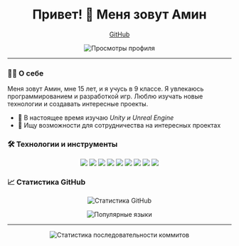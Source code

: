 <h1 align="center">Привет! 👋 Меня зовут Амин</h1>

<p align="center">
  <a href="https://github.com/BlackGhost1122">GitHub</a>
</p>

<p align="center">
  <img src="https://komarev.com/ghpvc/?username=BlackGhost1122&color=blue" alt="Просмотры профиля" />
</p>

---

### 👨‍💻 О себе

Меня зовут Амин, мне 15 лет, и я учусь в 9 классе. Я увлекаюсь программированием и разработкой игр. Люблю изучать новые технологии и создавать интересные проекты.

- 🌱 В настоящее время изучаю *Unity и Unreal Engine*
- 👯 Ищу возможности для сотрудничества на интересных проектах

### 🛠 Технологии и инструменты

<p align="center">
  <img src="https://img.shields.io/badge/-Visual%20Studio%20Code-05122A?style=for-the-badge&logo=visual-studio-code&logoColor=007ACC" />
  <img src="https://img.shields.io/badge/-Visual%20Studio%202022-05122A?style=for-the-badge&logo=visual-studio&logoColor=5C2D91" />
  <img src="https://img.shields.io/badge/-PyCharm-05122A?style=for-the-badge&logo=pycharm&logoColor=21D789" />
  <img src="https://img.shields.io/badge/-Unity-05122A?style=for-the-badge&logo=unity&logoColor=FFFFFF" />
  <img src="https://img.shields.io/badge/-Unreal%20Engine-05122A?style=for-the-badge&logo=unreal-engine&logoColor=313131" />
  <img src="https://img.shields.io/badge/-.NET-05122A?style=for-the-badge&logo=.net&logoColor=512BD4" />
  <img src="https://img.shields.io/badge/-C%23-05122A?style=for-the-badge&logo=c-sharp&logoColor=239120" />
  <img src="https://img.shields.io/badge/-C++-05122A?style=for-the-badge&logo=c%2B%2B&logoColor=00599C" />
  <img src="https://img.shields.io/badge/-Python-05122A?style=for-the-badge&logo=python&logoColor=3776AB" />
</p>

### 📈 Статистика GitHub

<p align="center">
  <img src="https://github-readme-stats.vercel.app/api?username=BlackGhost1122&show_icons=true&theme=radical" alt="Статистика GitHub" />
</p>

<p align="center">
  <img src="https://github-readme-stats.vercel.app/api/top-langs/?username=BlackGhost1122&layout=compact&theme=radical" alt="Популярные языки" />
</p>

---

<p align="center">
  <img src="https://github-readme-streak-stats.herokuapp.com/?user=BlackGhost1122&theme=radical" alt="Статистика последовательности коммитов" />
</p>

